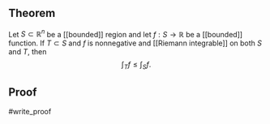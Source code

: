 ## Theorem
Let $S \subset \mathbb R^n$ be a [[bounded]] region and let $f: S \to \mathbb R$ be a [[bounded]] function. If $T \subset S$ and $f$ is nonnegative and [[Riemann integrable]] on both $S$ and $T$, then $$\int_T f \leq \int_S f.$$
## Proof
#write_proof 